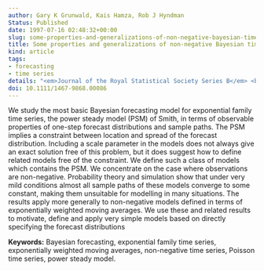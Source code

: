 ```yaml
---
author: Gary K Grunwald, Kais Hamza, Rob J Hyndman
Status: Published
date: 1997-07-16 02:48:32+00:00
slug: some-properties-and-generalizations-of-non-negative-bayesian-time-series-models
title: Some properties and generalizations of non-negative Bayesian time series models
kind: article
tags:
- forecasting
- time series
details: "<em>Journal of the Royal Statistical Society Series B</em> <b>59</b>, 615-626"
doi: 10.1111/1467-9868.00086
---
```


We study the most basic Bayesian forecasting model for exponential family time series, the power steady model (PSM) of Smith, in terms of observable properties of one-step forecast distributions and sample paths. The PSM implies a constraint between location and spread of the forecast distribution. Including a scale parameter in the models does not always give an exact solution free of this problem, but it does suggest how to define related models free of the constraint. We define such a class of models which contains the PSM. We concentrate on the case where observations are non-negative. Probability theory and simulation show that under very mild conditions almost all sample paths of these models converge to some constant, making them unsuitable for modelling in many situations. The results apply more generally to non-negative models defined in terms of exponentially weighted moving averages. We use these and related results to motivate, define and apply very simple models based on directly specifying the forecast distributions

**Keywords:** Bayesian forecasting, exponential family time series, exponentially weighted moving averages, non-negative time series, Poisson time series, power steady model.
